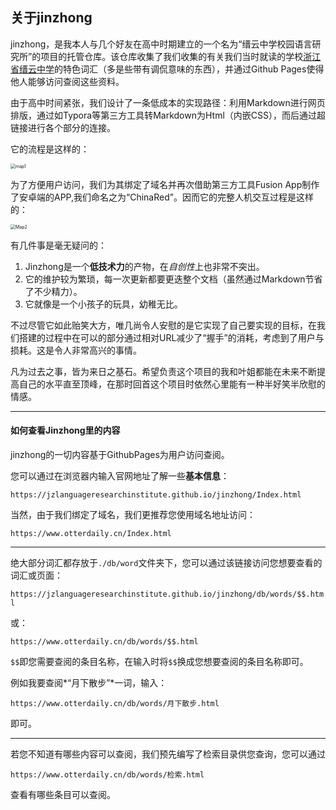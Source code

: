 ## 关于jinzhong

jinzhong，是我本人与几个好友在高中时期建立的一个名为“缙云中学校园语言研究所”的项目的托管仓库。该仓库收集了我们收集的有关我们当时就读的学校<u>浙江省缙云中学</u>的特色词汇（多是些带有调侃意味的东西），并通过Github Pages使得他人能够访问查阅这些资料。

由于高中时间紧张，我们设计了一条低成本的实现路径：利用Markdown进行网页排版，通过如Typora等第三方工具转Markdown为Html（内嵌CSS），而后通过超链接进行各个部分的连接。

它的流程是这样的：

<img src="https://gitee.com/leewendao/jinzhong/raw/master/db/pic/Map1.jpg" alt="map1" style="zoom:50%;" />

为了方便用户访问，我们为其绑定了域名并再次借助第三方工具Fusion App制作了安卓端的APP,我们命名之为“ChinaRed”。因而它的完整人机交互过程是这样的：

<img src="https://gitee.com/leewendao/jinzhong/raw/master/db/pic/Map2.jpg" alt="Map2" style="zoom:50%;" />

有几件事是毫无疑问的：

1. Jinzhong是一个**低技术力**的产物，在*自创性*上也非常不突出。
2. 它的维护较为繁琐，每一次更新都要更迭整个文档（虽然通过Markdown节省了不少精力）。
3. 它就像是一个小孩子的玩具，幼稚无比。

不过尽管它如此贻笑大方，唯几尚令人安慰的是它实现了自己要实现的目标，在我们搭建的过程中在可以的部分通过相对URL减少了“握手”的消耗，考虑到了用户与损耗。这是令人非常高兴的事情。

凡为过去之事，皆为来日之基石。希望负责这个项目的我和叶姐都能在未来不断提高自己的水平直至顶峰，在那时回首这个项目时依然心里能有一种半好笑半欣慰的情感。

***

#### 如何查看Jinzhong里的内容

jinzhong的一切内容基于GithubPages为用户访问查阅。

您可以通过在浏览器内输入官网地址了解一些**基本信息**：

`https://jzlanguageresearchinstitute.github.io/jinzhong/Index.html`

当然，由于我们绑定了域名，我们更推荐您使用域名地址访问：

`https://www.otterdaily.cn/Index.html`

***

绝大部分词汇都存放于`./db/word`文件夹下，您可以通过该链接访问您想要查看的词汇或页面：

`https://jzlanguageresearchinstitute.github.io/jinzhong/db/words/$$.html`

或：

`https://www.otterdaily.cn/db/words/$$.html`

`$$`即您需要查阅的条目名称，在输入时将`$$`换成您想要查阅的条目名称即可。

例如我要查阅*“月下散步”*一词，输入：

`https://www.otterdaily.cn/db/words/月下散步.html`

即可。

***

若您不知道有哪些内容可以查阅，我们预先编写了检索目录供您查询，您可以通过

`https://www.otterdaily.cn/db/words/检索.html`

查看有哪些条目可以查阅。
